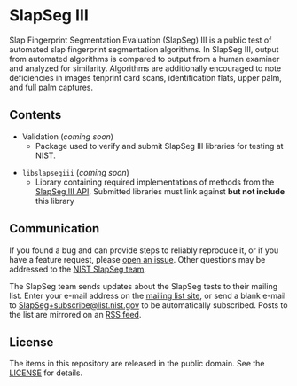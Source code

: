 SlapSeg III
===========

Slap Fingerprint Segmentation Evaluation (SlapSeg) III is a public test of
automated slap fingerprint segmentation algorithms. In SlapSeg III, output from
automated algorithms is compared to output from a human examiner and analyzed
for similarity. Algorithms are additionally encouraged to note deficiencies in
images tenprint card scans, identification flats, upper palm, and full palm
captures.

Contents
--------
 * Validation (*coming soon*)
   - Package used to verify and submit SlapSeg III libraries for testing at
     NIST.
- `libslapsegiii` (*coming soon*)
   - Library containing required implementations of methods from the
     [SlapSeg III API]. Submitted libraries must link against **but not
     include** this library

Communication
-------------
If you found a bug and can provide steps to reliably reproduce it, or if you
have a feature request, please [open an issue]. Other questions may be addressed
to the [NIST SlapSeg team](mailto:slapseg@nist.gov).

The SlapSeg team sends updates about the SlapSeg tests to their mailing list.
Enter your e-mail address on the [mailing list site], or send a blank e-mail to
SlapSeg+subscribe@list.nist.gov to be automatically subscribed. Posts to the
list are mirrored on an [RSS feed].

License
-------
The items in this repository are released in the public domain. See the
[LICENSE] for details.

[SlapSeg III API]: https://pages.nist.gov/slapseg/doc/slapsegiii/api
[open an issue]: https://github.com/usnistgov/slapseg/issues
[mailing list site]: https://groups.google.com/a/list.nist.gov/forum/#!forum/slapseg/join
[RSS feed]: https://groups.google.com/a/list.nist.gov/forum/feed/slapseg/msgs/rss.xml
[LICENSE]: https://github.com/usnistgov/slapseg/blob/master/LICENSE.md
